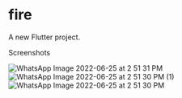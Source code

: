 # fire

A new Flutter project.

Screenshots

![WhatsApp Image 2022-06-25 at 2 51 31 PM](https://user-images.githubusercontent.com/64334624/175768041-e0efbc6d-9d9a-401e-98b8-17f74ed8ec6c.jpeg|height=250)
![WhatsApp Image 2022-06-25 at 2 51 30 PM (1)](https://user-images.githubusercontent.com/64334624/175768048-348610af-fb62-47bd-b8f1-6d04723831ad.jpeg)
![WhatsApp Image 2022-06-25 at 2 51 30 PM](https://user-images.githubusercontent.com/64334624/175768052-935faddc-a5fd-4aad-be71-d000fb3d6ee9.jpeg)


